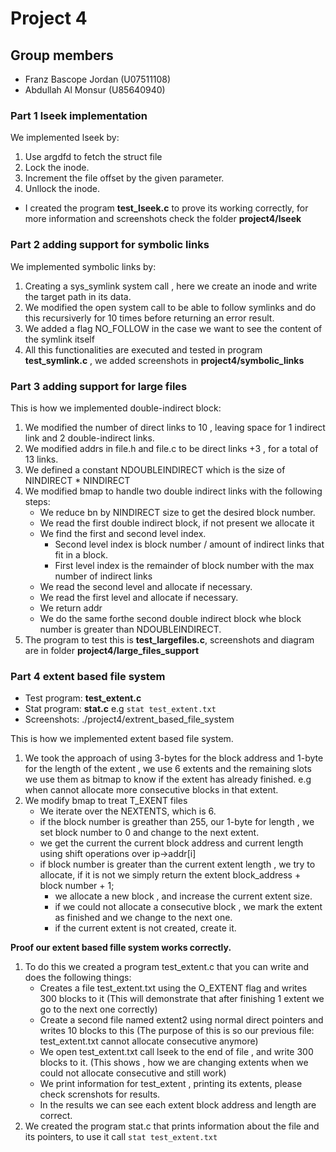 # Project 4

## Group members

- Franz Bascope Jordan (U07511108)
- Abdullah Al Monsur (U85640940)

### Part 1 lseek implementation

We implemented lseek by:

1. Use argdfd to fetch the struct file
2. Lock the inode.
3. Increment the file offset by the given parameter.
4. Unllock the inode.

- I created the program **test_lseek.c** to prove its working correctly, for more information and screenshots check the folder **project4/lseek**

### Part 2 adding support for symbolic links

We implemented symbolic links by:

1. Creating a sys_symlink system call , here we create an inode and write the target path in its data.
2. We modified the open system call to be able to follow symlinks and do this recursiverly for 10 times before returning an error result.
3. We added a flag NO_FOLLOW in the case we want to see the content of the symlink itself
4. All this functionalities are executed and tested in program **test_symlink.c** , we added screenshots in **project4/symbolic_links**

### Part 3 adding support for large files

This is how we implemented double-indirect block:

1. We modified the number of direct links to 10 , leaving space for 1 indirect link and 2 double-indirect links.
2. We modified addrs in file.h and file.c to be direct links +3 , for a total of 13 links.
3. We defined a constant NDOUBLEINDIRECT which is the size of NINDIRECT * NINDIRECT
4. We modified bmap to handle two double indirect links with the following steps:
    - We reduce bn by NINDIRECT size to get the desired block number.
    - We read the first double indirect block, if not present we allocate it
    - We find the first and second level index.
        - Second level index is block number / amount of indirect links that fit in a block.
        - First level index is the remainder of block number with the max number of indirect links
    - We read the second level and allocate if necessary.
    - We read the first level and allocate if necessary.
    - We return addr
    - We do the same forthe second double indirect block whe block number is greater than NDOUBLEINDIRECT.
5. The program to test this is **test_largefiles.c**, screenshots and diagram are in folder **project4/large_files_support**

### Part 4 extent based file system

- Test program: **test_extent.c**
- Stat program: **stat.c** e.g `stat test_extent.txt`
- Screenshots: ./project4/extrent_based_file_system 

This is how we implemented extent based file system.

1. We took the approach of using 3-bytes for the block address and 1-byte for the length of the extent , we use 6 extents and the remaining slots we use them as bitmap to know if the extent has already finished. e.g when cannot allocate more consecutive blocks in that extent.
2. We modify bmap to treat T_EXENT files
    - We iterate over the NEXTENTS, which is 6.
    - if the block number is greather than 255, our 1-byte for length , we set block number to 0 and change to the next extent.
    - we get the current the current block address and current length using shift operations over ip->addr[i]
    - if block number is greater than the current extent length , we try to allocate, if it is not we simply return the extent block_address + block number + 1;
        - we allocate a new block , and increase the current extent size.
        - if we could not allocate a consecutive block , we mark the extent as finished and we change to the next one.
        - if the current extent is not created, create it.

**Proof our extent based fille system works correctly.**

1. To do this we created a program test_extent.c that you can write and does the following things:
    - Creates a file test_extent.txt using the O_EXTENT flag and writes 300 blocks to it (This will demonstrate that after finishing 1 extent we go to the next one correctly)
    - Create a second file named extent2 using normal direct pointers and writes 10 blocks to this (The purpose of this is so our previous file: test_extent.txt cannot allocate consecutive anymore)
    - We open test_extent.txt call lseek to the end of file , and write 300 blocks to it. (This shows , how we are changing extents when we could not allocate consecutive and still work)
    - We print information for test_extent , printing its extents, please check screnshots for results.
    - In the results we can see each extent block address and length are correct.
2. We created the program stat.c that prints information about the file and its pointers, to use it call `stat test_extent.txt` 
